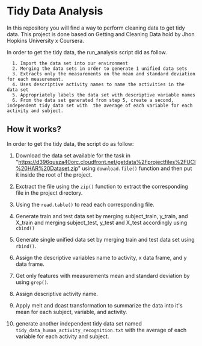 # Tidy Data Analysis

In this repository you will find a way to perform cleaning data to get tidy data. This project is done based on Getting and Cleaning Data hold by Jhon Hopkins University x Coursera.

In order to get the tidy data, the run_analysis script did as follow.

      1. Import the data set into our environment
      2. Merging the data sets in order to generate 1 unified data sets
      3. Extracts only the measurements on the mean and standard deviation for each measurement.
      4. Uses descriptive activity names to name the activities in the data set
      5. Appropriately labels the data set with descriptive variable names
      6. From the data set generated from step 5, create a second, independent tidy data set with  the average of each variable for each activity and subject.

## How it works?

In order to get the tidy data, the script do as follow:

1. Download the data set available for the task in "<https://d396qusza40orc.cloudfront.net/getdata%2Fprojectfiles%2FUCI%20HAR%20Dataset.zip>" using `download.file()` function and then put it inside the root of the project.

2. Exctract the file using the `zip()` function to extract the corresponding file in the project directory.

3. Using the `read.table()` to read each corresponding file.

4. Generate train and test data set by merging subject_train, y_train, and X_train and merging subject_test, y_test and X_test accordingly using `cbind()`

5. Generate single unified data set by merging train and test data set using `rbind()`.

6. Assign the descriptive variables name to activity, x data frame, and y data frame.

7. Get only features with measurements mean and standard deviation by using `grep()`.

8. Assign descriptive activity name.

9. Apply melt and dcast transformation to summarize the data into it's mean for each subject, variable, and activity.

9. generate another independent tidy data set named `tidy_data_human_activity_recognition.txt`  with  the average of each variable for each activity and subject.